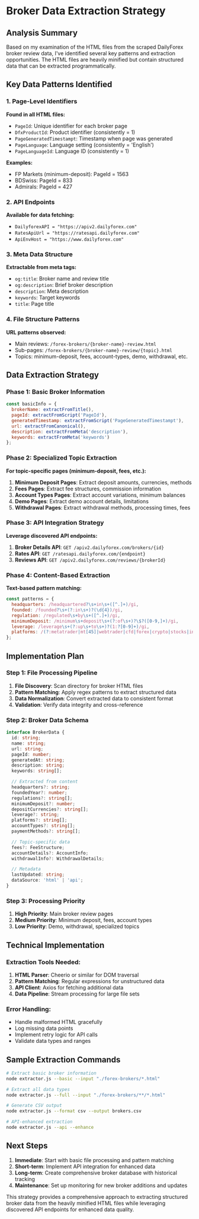 # Broker Data Extraction Strategy

## Analysis Summary

Based on my examination of the HTML files from the scraped DailyForex broker review data, I've identified several key patterns and extraction opportunities. The HTML files are heavily minified but contain structured data that can be extracted programmatically.

## Key Data Patterns Identified

### 1. Page-Level Identifiers
**Found in all HTML files:**
- `PageId`: Unique identifier for each broker page
- `DfxProductId`: Product identifier (consistently = 1)
- `PageGeneratedTimestampt`: Timestamp when page was generated
- `PageLanguage`: Language setting (consistently = 'English')
- `PageLanguageId`: Language ID (consistently = 1)

**Examples:**
- FP Markets (minimum-deposit): PageId = 1563
- BDSwiss: PageId = 833
- Admirals: PageId = 427

### 2. API Endpoints
**Available for data fetching:**
- `DailyforexAPI = "https://apiv2.dailyforex.com"`
- `RatesApiUrl = "https://ratesapi.dailyforex.com"`
- `ApiEnvHost = "https://www.dailyforex.com"`

### 3. Meta Data Structure
**Extractable from meta tags:**
- `og:title`: Broker name and review title
- `og:description`: Brief broker description
- `description`: Meta description
- `keywords`: Target keywords
- `title`: Page title

### 4. File Structure Patterns
**URL patterns observed:**
- Main reviews: `/forex-brokers/{broker-name}-review.html`
- Sub-pages: `/forex-brokers/{broker-name}-review/{topic}.html`
- Topics: minimum-deposit, fees, account-types, demo, withdrawal, etc.

## Data Extraction Strategy

### Phase 1: Basic Broker Information
```javascript
const basicInfo = {
  brokerName: extractFromTitle(),
  pageId: extractFromScript('PageId'),
  generatedTimestamp: extractFromScript('PageGeneratedTimestampt'),
  url: extractFromCanonical(),
  description: extractFromMeta('description'),
  keywords: extractFromMeta('keywords')
};
```

### Phase 2: Specialized Topic Extraction
**For topic-specific pages (minimum-deposit, fees, etc.):**
1. **Minimum Deposit Pages**: Extract deposit amounts, currencies, methods
2. **Fees Pages**: Extract fee structures, commission information
3. **Account Types Pages**: Extract account variations, minimum balances
4. **Demo Pages**: Extract demo account details, limitations
5. **Withdrawal Pages**: Extract withdrawal methods, processing times, fees

### Phase 3: API Integration Strategy
**Leverage discovered API endpoints:**
1. **Broker Details API**: `GET /apiv2.dailyforex.com/brokers/{id}`
2. **Rates API**: `GET /ratesapi.dailyforex.com/{endpoint}`
3. **Reviews API**: `GET /apiv2.dailyforex.com/reviews/{brokerId}`

### Phase 4: Content-Based Extraction
**Text-based pattern matching:**
```javascript
const patterns = {
  headquarters: /headquartered?\s+in\s+([^.]+)/gi,
  founded: /founded?\s+(?:in\s+)?(\d{4})/gi,
  regulation: /regulated\s+by\s+([^.]+)/gi,
  minimumDeposit: /minimum\s+deposit\s+(?:of\s+)?\$?([0-9,]+)/gi,
  leverage: /leverage\s+(?:up\s+to\s+)?(1:?[0-9]+)/gi,
  platforms: /(?:metatrader|mt[45]|webtrader|cfd|forex|crypto|stocks|indices|commodities)/gi
};
```

## Implementation Plan

### Step 1: File Processing Pipeline
1. **File Discovery**: Scan directory for broker HTML files
2. **Pattern Matching**: Apply regex patterns to extract structured data
3. **Data Normalization**: Convert extracted data to consistent format
4. **Validation**: Verify data integrity and cross-reference

### Step 2: Broker Data Schema
```typescript
interface BrokerData {
  id: string;
  name: string;
  url: string;
  pageId: number;
  generatedAt: string;
  description: string;
  keywords: string[];

  // Extracted from content
  headquarters?: string;
  foundedYear?: number;
  regulations?: string[];
  minimumDeposit?: number;
  depositCurrencies?: string[];
  leverage?: string;
  platforms?: string[];
  accountTypes?: string[];
  paymentMethods?: string[];

  // Topic-specific data
  fees?: FeeStructure;
  accountDetails?: AccountInfo;
  withdrawalInfo?: WithdrawalDetails;

  // Metadata
  lastUpdated: string;
  dataSource: 'html' | 'api';
}
```

### Step 3: Processing Priority
1. **High Priority**: Main broker review pages
2. **Medium Priority**: Minimum deposit, fees, account types
3. **Low Priority**: Demo, withdrawal, specialized topics

## Technical Implementation

### Extraction Tools Needed:
1. **HTML Parser**: Cheerio or similar for DOM traversal
2. **Pattern Matching**: Regular expressions for unstructured data
3. **API Client**: Axios for fetching additional data
4. **Data Pipeline**: Stream processing for large file sets

### Error Handling:
- Handle malformed HTML gracefully
- Log missing data points
- Implement retry logic for API calls
- Validate data types and ranges

## Sample Extraction Commands

```bash
# Extract basic broker information
node extractor.js --basic --input "./forex-brokers/*.html"

# Extract all data types
node extractor.js --full --input "./forex-brokers/**/*.html"

# Generate CSV output
node extractor.js --format csv --output brokers.csv

# API-enhanced extraction
node extractor.js --api --enhance
```

## Next Steps

1. **Immediate**: Start with basic file processing and pattern matching
2. **Short-term**: Implement API integration for enhanced data
3. **Long-term**: Create comprehensive broker database with historical tracking
4. **Maintenance**: Set up monitoring for new broker additions and updates

This strategy provides a comprehensive approach to extracting structured broker data from the heavily minified HTML files while leveraging discovered API endpoints for enhanced data quality.